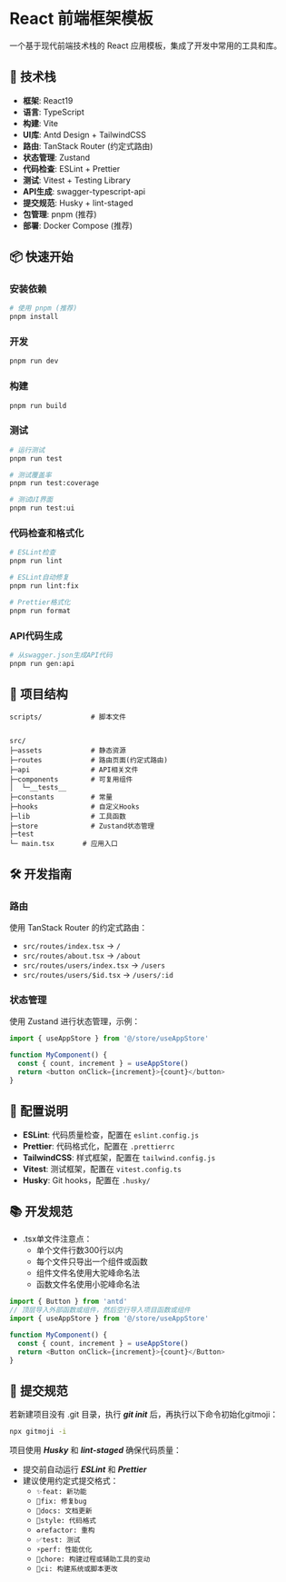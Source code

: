 # React 前端框架模板

一个基于现代前端技术栈的 React 应用模板，集成了开发中常用的工具和库。

## 🚀 技术栈

- **框架**: React19
- **语言**: TypeScript
- **构建**: Vite
- **UI库**: Antd Design + TailwindCSS
- **路由**: TanStack Router (约定式路由)
- **状态管理**: Zustand
- **代码检查**: ESLint + Prettier
- **测试**: Vitest + Testing Library
- **API生成**: swagger-typescript-api
- **提交规范**: Husky + lint-staged
- **包管理**: pnpm (推荐)
- **部署**: Docker Compose (推荐)

## 📦 快速开始

### 安装依赖

```bash
# 使用 pnpm (推荐)
pnpm install
```

### 开发

```bash
pnpm run dev
```

### 构建

```bash
pnpm run build
```

### 测试

```bash
# 运行测试
pnpm run test

# 测试覆盖率
pnpm run test:coverage

# 测试UI界面
pnpm run test:ui
```

### 代码检查和格式化

```bash
# ESLint检查
pnpm run lint

# ESLint自动修复
pnpm run lint:fix

# Prettier格式化
pnpm run format
```

### API代码生成

```bash
# 从swagger.json生成API代码
pnpm run gen:api
```

## 📁 项目结构

```tree
scripts/            # 脚本文件


src/
├─assets            # 静态资源
├─routes            # 路由页面(约定式路由)
├─api               # API相关文件
├─components        # 可复用组件
│  └─__tests__
├─constants         # 常量
├─hooks             # 自定义Hooks
├─lib               # 工具函数
├─store             # Zustand状态管理
├─test
└─ main.tsx       # 应用入口
```

## 🛠️ 开发指南

### 路由

使用 TanStack Router 的约定式路由：

- `src/routes/index.tsx` → `/`
- `src/routes/about.tsx` → `/about`
- `src/routes/users/index.tsx` → `/users`
- `src/routes/users/$id.tsx` → `/users/:id`

### 状态管理

使用 Zustand 进行状态管理，示例：

```typescript
import { useAppStore } from '@/store/useAppStore'

function MyComponent() {
  const { count, increment } = useAppStore()
  return <button onClick={increment}>{count}</button>
}
```

## 🔧 配置说明

- **ESLint**: 代码质量检查，配置在 `eslint.config.js`
- **Prettier**: 代码格式化，配置在 `.prettierrc`
- **TailwindCSS**: 样式框架，配置在 `tailwind.config.js`
- **Vitest**: 测试框架，配置在 `vitest.config.ts`
- **Husky**: Git hooks，配置在 `.husky/`

## 📚 开发规范

- .tsx单文件注意点：
  - 单个文件行数300行以内
  - 每个文件只导出一个组件或函数
  - 组件文件名使用大驼峰命名法
  - 函数文件名使用小驼峰命名法

```typescript
import { Button } from 'antd'
// 顶层导入外部函数或组件，然后空行导入项目函数或组件
import { useAppStore } from '@/store/useAppStore'

function MyComponent() {
  const { count, increment } = useAppStore()
  return <Button onClick={increment}>{count}</Button>
}
```

## 📝 提交规范

若新建项目没有 .git 目录，执行 **_git init_** 后，再执行以下命令初始化gitmoji：

```bash
npx gitmoji -i
```

项目使用 **_Husky_** 和 **_lint-staged_** 确保代码质量：

- 提交前自动运行 **_ESLint_** 和 **_Prettier_**
- 建议使用约定式提交格式：
  - `✨feat: 新功能`
  - `🐛fix: 修复bug`
  - `📝docs: 文档更新`
  - `🎨style: 代码格式`
  - `♻️refactor: 重构`
  - `✅test: 测试`
  - `⚡️perf: 性能优化`
  - `🔧chore: 构建过程或辅助工具的变动`
  - `🚀ci: 构建系统或脚本更改`
